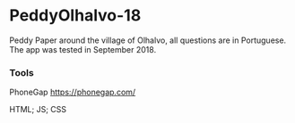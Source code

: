 # PeddyOlhalvo-18
Peddy Paper around the village of Olhalvo, all questions are in Portuguese. 
The app was tested in September 2018.

### Tools
PhoneGap https://phonegap.com/

HTML; JS; CSS

